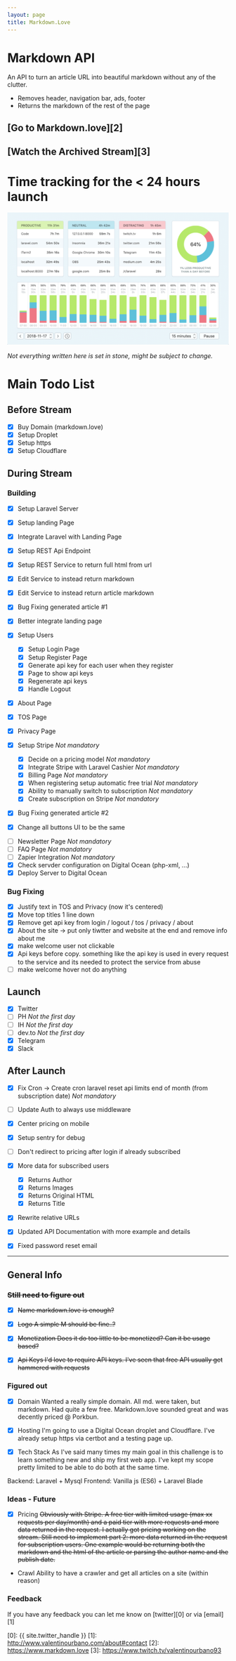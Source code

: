 ```yaml
---
layout: page
title: Markdown.Love
---
```


# Markdown API

An API to turn an article URL into beautiful markdown without any of the clutter.

- Removes header, navigation bar, ads, footer
- Returns the markdown of the rest of the page

## [Go to Markdown.love][2]

## [Watch the Archived Stream][3]

# Time tracking for the < 24 hours launch

![Tracking for 2018-11-17](/assets/article_images/markdownlovetime.png)

_Not everything written here is set in stone, might be subject to change._

# Main Todo List

## Before Stream

- [x] Buy Domain (markdown.love)
- [x] Setup Droplet
- [x] Setup https
- [x] Setup Cloudflare

## During Stream

### Building

- [x] Setup Laravel Server
- [x] Setup landing Page
- [x] Integrate Laravel with Landing Page

- [x] Setup REST Api Endpoint
- [x] Setup REST Service to return full html from url
- [x] Edit Service to instead return markdown
- [x] Edit Service to instead return article markdown
- [x] Bug Fixing generated article #1
- [x] Better integrate landing page

- [x] Setup Users

  - [x] Setup Login Page
  - [x] Setup Register Page
  - [x] Generate api key for each user when they register
  - [x] Page to show api keys
  - [x] Regenerate api keys
  - [x] Handle Logout

- [x] About Page
- [x] TOS Page
- [x] Privacy Page

- [x] Setup Stripe _Not mandatory_

  - [x] Decide on a pricing model _Not mandatory_
  - [x] Integrate Stripe with Laravel Cashier _Not mandatory_
  - [x] Billing Page _Not mandatory_
  - [x] When registering setup automatic free trial _Not mandatory_
  - [x] Ability to manually switch to subscription _Not mandatory_
  - [x] Create subscription on Stripe _Not mandatory_

- [x] Bug Fixing generated article #2
- [x] Change all buttons UI to be the same

* [ ] Newsletter Page _Not mandatory_
* [ ] FAQ Page _Not mandatory_
* [ ] Zapier Integration _Not mandatory_
* [x] Check servder configuration on Digital Ocean (php-xml, ...)
* [x] Deploy Server to Digital Ocean

### Bug Fixing

- [x] Justify text in TOS and Privacy (now it's centered)
- [x] Move top titles 1 line down
- [x] Remove get api key from login / logout / tos / privacy / about
- [x] About the site -> put only tiwtter and website at the end and remove info about me
- [x] make welcome user not clickable
- [x] Api keys before copy. something like the api key is used in every request to the service and its needed to protect the service from abuse
- [ ] make welcome hover not do anything

## Launch

- [x] Twitter
- [ ] PH _Not the first day_
- [ ] IH _Not the first day_
- [ ] dev.to _Not the first day_
- [x] Telegram
- [x] Slack

## After Launch

- [x] Fix Cron -> Create cron laravel reset api limits end of month (from subscription date) _Not mandatory_

- [ ] Update Auth to always use middleware
- [x] Center pricing on mobile
- [x] Setup sentry for debug
- [ ] Don't redirect to pricing after login if already subscribed
- [x] More data for subscribed users

  - [x] Returns Author
  - [x] Returns Images
  - [x] Returns Original HTML
  - [x] Returns Title

- [x] Rewrite relative URLs
- [x] Updated API Documentation with more example and details
- [x] Fixed password reset email

---

## General Info

### <s>Still need to figure out</s>

- [x] <s>Name
       markdown.love is enough?</s>

- [x] <s>Logo
       A simple M should be fine..?</s>

- [x] <s>Monetization
       Does it do too little to be monetized? Can it be usage based?</s>

- [x] <s>Api Keys
       I'd love to require API keys. I've seen that free API usually get hammered with requests</s>

### Figured out

- [x] Domain
       Wanted a really simple domain. All md. were taken, but markdown. Had quite a few free. Markdown.love sounded great and was decently priced @ Porkbun.

- [x] Hosting
       I'm going to use a Digital Ocean droplet and Cloudflare. I've already setup https via certbot and a testing page up.

- [x] Tech Stack
       As I've said many times my main goal in this challenge is to learn something new and ship my first web app. I've kept my scope pretty limited to be able to do both at the same time.

Backend: Laravel + Mysql
Frontend: Vanilla js (ES6) + Laravel Blade

### Ideas - Future

- [x] Pricing
       <s>Obviously with Stripe. A free tier with limited usage (max xx requests per day/month) and a paid tier with more requests and more data returned in the request.
      I actually got pricing working on the stream. Still need to implement part 2: more data returned in the request for subscription users.
       One example would be returning both the markdown and the html of the article or parsing the author name and the publish date.</s>

- Crawl
  Ability to have a crawler and get all articles on a site (within reason)

### Feedback

If you have any feedback you can let me know on [twitter][0] or via [email][1]

[0]: {{ site.twitter_handle }}
[1]: http://www.valentinourbano.com/about#contact
[2]: https://www.markdown.love
[3]: https://www.twitch.tv/valentinourbano93
